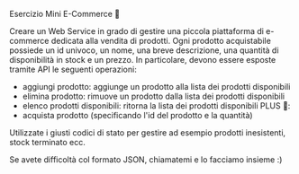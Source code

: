 Esercizio Mini E-Commerce 🛴

Creare un Web Service in grado di gestire una piccola piattaforma di e-commerce dedicata
alla vendita di prodotti. Ogni prodotto acquistabile possiede un id univoco, un nome, una breve
 descrizione, una quantità di disponibilità in stock e un prezzo. 
In particolare, devono essere esposte tramite API le seguenti operazioni:

- aggiungi prodotto: aggiunge un prodotto alla lista dei prodotti disponibili
- elimina prodotto: rimuove un prodotto dalla lista dei prodotti disponibili
- elenco prodotti disponibili: ritorna la lista dei prodotti disponibili
PLUS 🛵: 
- acquista prodotto (specificando l'id del prodotto e la quantità)

Utilizzate i giusti codici di stato per gestire ad esempio prodotti inesistenti, stock
terminato ecc.

Se avete difficoltà col formato JSON, chiamatemi e lo facciamo insieme :) 